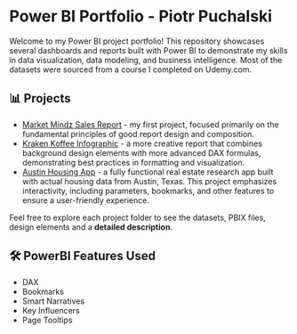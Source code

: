 # Power BI Portfolio - Piotr Puchalski

Welcome to my Power BI project portfolio! This repository showcases several dashboards and reports built with Power BI to demonstrate my skills in data visualization, data modeling, and business intelligence. Most of the datasets were sourced from a course I completed on Udemy.com.

## 📊 Projects

- [Market Mindz Sales Report](./Market%20Mindz/) - my first project, focused primarily on the fundamental principles of good report design and composition.
- [Kraken Koffee Infographic](./Kraken%20Koffee/) - a more creative report that combines background design elements with more advanced DAX formulas, demonstrating best practices in formatting and visualization.
- [Austin Housing App](./Austin%20Housing) - a fully functional real estate research app built with actual housing data from Austin, Texas. This project emphasizes interactivity, including parameters, bookmarks, and other features to ensure a user-friendly experience.

Feel free to explore each project folder to see the datasets, PBIX files, design elements and a **detailed description**.

## 🛠 PowerBI Features Used

- DAX
- Bookmarks
- Smart Narratives
- Key Influencers
- Page Tooltips

